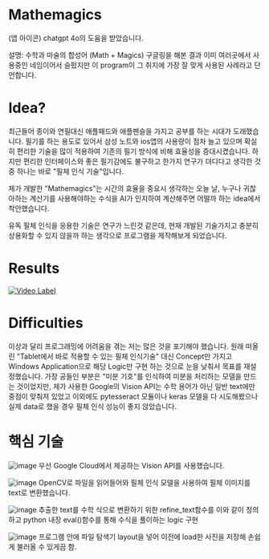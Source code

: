 # Mathemagics

(앱 아이콘)
chatgpt 4o의 도움을 받았습니다.

설명:
수학과 마술의 합성어 (Math + Magics)
구글링을 해본 결과 이미 여러곳에서 사용중인 네임이어서 슬펐지만 이 program이 그 취지에 가장 잘 맞게 사용된 사례라고 단언합니다.

# Idea?

최근들어 종이와 연필대신 애플패드와 애플펜슬을 가지고 공부를 하는 시대가 도래했습니다.
필기를 하는 용도로 있어서 삼성 노트와 ios앱의 사용량이 점차 늘고 있으며 확실히 편리한 기술을 많이 적용하여 기존의 필기 방식에 비해 효율성을 증대시켰습니다.
하지만 편리한 인터페이스와 좋은 필기감에도 불구하고 한가지 연구가 뎌디다고 생각한 것 중 하나는 바로 "필체 인식 기술"입니다.

제가 개발한 "Mathemagics"는 시간의 효율을 중요시 생각하는 오늘 날, 누구나 귀찮아하는 계산기를 사용해야하는 수식을 AI가 인지하여 계산해주면 어떨까 하는 idea에서 착안했습니다.

유독 필체 인식을 응용한 기술은 연구가 느린것 같은데, 현재 개발된 기술가지고 충분히 상용화할 수 있지 않을까 하는 생각으로 프로그램을 제작해보게 되었습니다.

# Results
[![Video Label](http://img.youtube.com/vi/'yZZM25ATnuE'/0.jpg)](https://www.youtube.com/watch?v=yZZM25ATnuE)



# Difficulties
이상과 달리 프로그래밍에 어려움을 겪는 저는 많은 것을 포기해야 했습니다.
원래 떠올린 "Tablet에서 바로 적용할 수 있는 필체 인식기술" 대신 Concept만 가지고 Windows Application으로 해당 Logic만 구현 하는 것으로 눈을 낮춰서 목표를 재설정했습니다.
가장 공들인 부분은 "미분 기호"를 인식하여 미분을 처리하는 모델을 만드는 것이었지만,
제가 사용한 Google의 Vision API는 수학 용어가 아닌 일반 text에만 중점이 맞춰져 있었고
이외에도 pytesseract 모듈이나 keras 모델을 다 시도해봤으나 실제 data로 했을 경우 필체 인식 성능이 좋지 않았습니다.

# 핵심 기술

![image](https://github.com/Jung-H-C/Mathemagics/assets/101037538/bcfe8037-a441-4cb0-afc3-802e684a9456)
우선 Google Cloud에서 제공하는 Vision API를 사용했습니다.

![image](https://github.com/Jung-H-C/Mathemagics/assets/101037538/6f917655-f635-4c38-a828-cb8ccd1826a3)
OpenCV로 파일을 읽어들어와 필체 인식 모델을 사용하여 필체 이미지를 text로 변환했습니다.

![image](https://github.com/Jung-H-C/Mathemagics/assets/101037538/9befe3c0-bd7b-4b84-a436-51a65f729252)
추출한 text를 수학 식으로 변환하기 위한 refine_text함수를 이와 같이 정의하고 python 내장 eval()함수를 통해 수식을 풀이하는 logic 구현

![image](https://github.com/Jung-H-C/Mathemagics/assets/101037538/88729ea2-bbf9-4b2b-a305-db347f029af7)
프로그램 안에 파일 탐색기 layout을 넣어 이전에 load한 사진을 저장해 손쉽게 불러올 수 있게끔 함.
